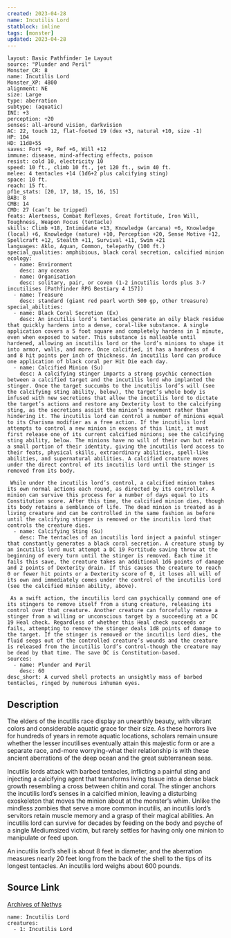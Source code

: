 ```yaml
---
created: 2023-04-28
name: Incutilis Lord
statblock: inline
tags: [monster]
updated: 2023-04-28
---
```

```statblock
layout: Basic Pathfinder 1e Layout
source: "Plunder and Peril"
Monster_CR: 8
name: Incutilis Lord
Monster_XP: 4800
alignment: NE
size: Large
type: aberration
subtype: (aquatic)
INI: +3
perception: +20
senses: all-around vision, darkvision
AC: 22, touch 12, flat-footed 19 (dex +3, natural +10, size -1)
HP: 104
HD: 11d8+55
saves: Fort +9, Ref +6, Will +12
immune: disease, mind-affecting effects, poison
resist: cold 10, electricity 10
speed: 10 ft., climb 10 ft., jet 120 ft., swim 40 ft.
melee: 4 tentacles +14 (1d6+2 plus calcifying sting)
space: 10 ft.
reach: 15 ft.
pf1e_stats: [20, 17, 18, 15, 16, 15]
BAB: 8
CMB: 14
CMD: 27 (can’t be tripped)
feats: Alertness, Combat Reflexes, Great Fortitude, Iron Will, Toughness, Weapon Focus (tentacle)
skills: Climb +18, Intimidate +13, Knowledge (arcana) +6, Knowledge (local) +6, Knowledge (nature) +10, Perception +20, Sense Motive +12, Spellcraft +12, Stealth +11, Survival +11, Swim +21
languages: Aklo, Aquan, Common, telepathy (100 ft.)
special_qualities: amphibious, black coral secretion, calcified minion
ecology:
  - name: Environment
    desc: any oceans
  - name: Organisation
    desc: solitary, pair, or coven (1-2 incutilis lords plus 3-7 incutilises [Pathfinder RPG Bestiary 4 157])
  - name: Treasure
    desc: standard (giant red pearl worth 500 gp, other treasure)
special_abilities:
  - name: Black Coral Secretion (Ex)
    desc: An incutilis lord’s tentacles generate an oily black residue that quickly hardens into a dense, coral-like substance. A single application covers a 5 foot square and completely hardens in 1 minute, even when exposed to water. This substance is malleable until hardened, allowing an incutilis lord or the lord’s minions to shape it into armor, walls, and more. Once calcified, it has a hardness of 4 and 8 hit points per inch of thickness. An incutilis lord can produce one application of black coral per Hit Die each day.
  - name: Calcified Minion (Su)
    desc: A calcifying stinger imparts a strong psychic connection between a calcified target and the incutilis lord who implanted the stinger. Once the target succumbs to the incutilis lord’s will (see the calcifying sting ability, below), the target’s whole body is infused with new secretions that allow the incutilis lord to dictate the target’s actions and restore any Dexterity lost to the calcifying sting, as the secretions assist the minion’s movement rather than hindering it. The incutilis lord can control a number of minions equal to its Charisma modifier as a free action. If the incutilis lord attempts to control a new minion in excess of this limit, it must first release one of its current calcified minions; see the calcifying sting ability, below. The minions have no will of their own but retain a small portion of their identity, giving the incutilis lord access to their feats, physical skills, extraordinary abilities, spell-like abilities, and supernatural abilities. A calcified creature moves under the direct control of its incutilis lord until the stinger is removed from its body.

 While under the incutilis lord’s control, a calcified minion takes its own normal actions each round, as directed by its controller. A minion can survive this process for a number of days equal to its Constitution score. After this time, the calcified minion dies, though its body retains a semblance of life. The dead minion is treated as a living creature and can be controlled in the same fashion as before until the calcifying stinger is removed or the incutilis lord that controls the creature dies.
  - name: Calcifying Sting (Su)
    desc: The tentacles of an incutilis lord inject a painful stinger that constantly generates a black coral secretion. A creature stung by an incutilis lord must attempt a DC 19 Fortitude saving throw at the beginning of every turn until the stinger is removed. Each time it fails this save, the creature takes an additional 1d6 points of damage and 2 points of Dexterity drain. If this causes the creature to reach 0 or fewer hit points or a Dexterity score of 0, it loses all will of its own and immediately comes under the control of the incutilis lord (see the calcified minion ability, above).

 As a swift action, the incutilis lord can psychically command one of its stingers to remove itself from a stung creature, releasing its control over that creature. Another creature can forcefully remove a stinger from a willing or unconscious target by a succeeding at a DC 19 Heal check. Regardless of whether this Heal check succeeds or fails, attempting to remove the stinger deals 1d8 points of damage to the target. If the stinger is removed or the incutilis lord dies, the fluid seeps out of the controlled creature’s wounds and the creature is released from the incutilis lord’s control-though the creature may be dead by that time. The save DC is Constitution-based.
sources:
  - name: Plunder and Peril
    desc: 60
desc_short: A curved shell protects an unsightly mass of barbed tentacles, ringed by numerous inhuman eyes.
```
## Description
The elders of the incutilis race display an unearthly beauty, with vibrant colors and considerable aquatic grace for their size. As these horrors live for hundreds of years in remote aquatic locations, scholars remain unsure whether the lesser incutilises eventually attain this majestic form or are a separate race, and-more worrying-what their relationship is with these ancient aberrations of the deep ocean and the great subterranean seas.

Incutilis lords attack with barbed tentacles, inflicting a painful sting and injecting a calcifying agent that transforms living tissue into a dense black growth resembling a cross between chitin and coral. The stinger anchors the incutilis lord’s senses in a calcified minion, leaving a disturbing exoskeleton that moves the minion about at the monster’s whim. Unlike the mindless zombies that serve a more common incutilis, an incutilis lord’s servitors retain muscle memory and a grasp of their magical abilities. An incutilis lord can survive for decades by feeding on the body and psyche of a single Mediumsized victim, but rarely settles for having only one minion to manipulate or feed upon.

An incutilis lord’s shell is about 8 feet in diameter, and the aberration measures nearly 20 feet long from the back of the shell to the tips of its longest tentacles. An incutilis lord weighs about 600 pounds.
## Source Link
[Archives of Nethys](https://aonprd.com/MonsterDisplay.aspx?ItemName=Incutilis%20Lord)
```encounter-table
name: Incutilis Lord
creatures:
  - 1: Incutilis Lord
```
